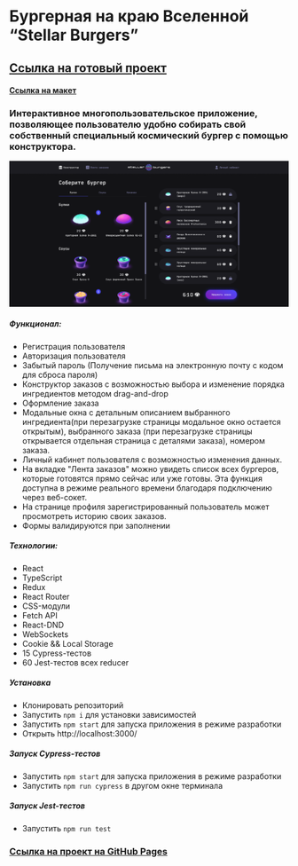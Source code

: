 # Бургерная на краю Вселенной “Stellar Burgers”
## [Ссылка на готовый проект](https://stellar-burgers.oalbukova.nomoredomains.work/)
#### [Ссылка на макет](https://www.figma.com/file/vejDm3dVTUor3wBdNO137u/React-%2F-%D0%9F%D1%80%D0%BE%D0%B5%D0%BA%D1%82%D0%BD%D1%8B%D0%B5-%D0%B7%D0%B0%D0%B4%D0%B0%D1%87%D0%B8?node-id=0%3A1)

### Интерактивное многопользовательское приложение, позволяющее пользователю удобно собирать свой собственный специальный космический бургер с помощью конструктора.

[![project website preview](src/images/constructor.png)](https://stellar-burgers.oalbukova.nomoredomains.work/)

##### Функционал:
* Регистрация пользователя
* Авторизация пользователя
* Забытый пароль (Получение письма на электронную почту с кодом для сброса пароля)
* Конструктор заказов с возможностью выбора и изменение порядка ингредиентов методом drag-and-drop
* Оформление заказа
* Модальные окна с детальным описанием выбранного ингредиента(при перезагрузке страницы модальное окно остается открытым), выбранного заказа (при перезагрузке страницы открывается отдельная страница с деталями заказа), номером заказа. 
* Личный кабинет пользователя с возможностью изменения данных.
* На вкладке "Лента заказов" можно увидеть список всех бургеров, которые готовятся прямо сейчас или уже готовы. Эта функция доступна в режиме реального времени благодаря подключению через веб-сокет.
* На странице профиля зарегистрированный пользователь может просмотреть историю своих заказов.
* Формы валидируются при заполнении

##### Технологии:
* React
* TypeScript
* Redux
* React Router
* CSS-модули
* Fetch API
* React-DND
* WebSockets
* Cookie && Local Storage
* 15 Cypress-тестов
* 60 Jest-тестов всех reducer

##### Установка
* Клонировать репозиторий
* Запустить `npm i` для установки зависимостей
* Запустить `npm start` для запуска приложения в режиме разработки
* Открыть http://localhost:3000/

##### Запуск Cypress-тестов
* Запустить `npm start` для запуска приложения в режиме разработки
* Запустить `npm run cypress` в другом окне терминала

##### Запуск Jest-тестов
* Запустить  `npm run test`

### [Ссылка на проект на GitHub Pages](https://oalbukova.github.io/REACT-BURGER/)

